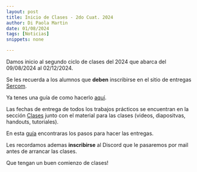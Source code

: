 ```yaml
---
layout: post
title: Inicio de Clases - 2do Cuat. 2024
author: Di Paola Martin
date: 01/08/2024
tags: [Noticias]
snippets: none

---
```


Damos inicio al segundo ciclo de clases del 2024
que abarca del 09/08/2024 al 02/12/2024.

Se les recuerda a los alumnos que **deben** inscribirse en el sitio de entregas
<a href="{{ site.sercom_url }}" target="_blank">Sercom</a>.

Ya tenes una guía de como hacerlo <a href="/inscripcion-sercom" target="_blank">aquí</a>.

Las fechas de entrega de todos los trabajos prácticos
se encuentran en la sección
<a href="/clases" target="_blank">Clases</a> junto con el material
para las clases (videos, diapositvas, handouts, tutoriales).

En esta <a href="/guia-electronica" target="_blank">guía</a> encontraras
los pasos para hacer las entregas.

Les recordamos ademas **inscribirse** al Discord que le pasaremos por
mail antes de arrancar las clases.

Que tengan un buen comienzo de clases!
